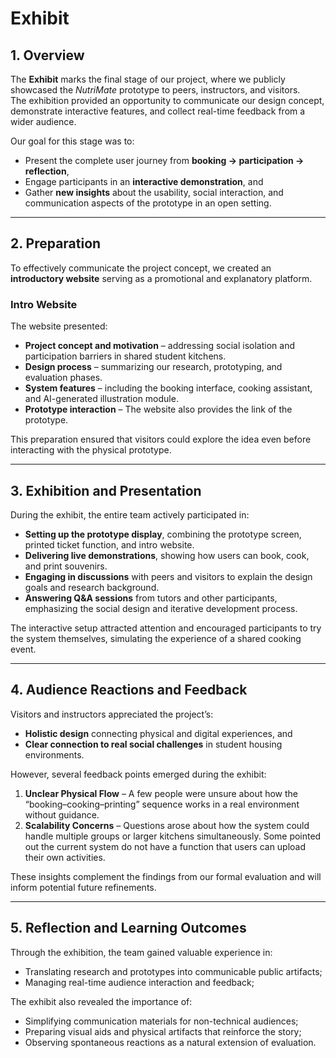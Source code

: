 # Exhibit

## 1. Overview

The **Exhibit** marks the final stage of our project, where we publicly showcased the *NutriMate* prototype to peers, instructors, and visitors.  
The exhibition provided an opportunity to communicate our design concept, demonstrate interactive features, and collect real-time feedback from a wider audience.

Our goal for this stage was to:
- Present the complete user journey from **booking → participation → reflection**,  
- Engage participants in an **interactive demonstration**, and  
- Gather **new insights** about the usability, social interaction, and communication aspects of the prototype in an open setting.

---

## 2. Preparation

To effectively communicate the project concept, we created an **introductory website** serving as a promotional and explanatory platform.

### Intro Website
The website presented:
- **Project concept and motivation** – addressing social isolation and participation barriers in shared student kitchens.  
- **Design process** – summarizing our research, prototyping, and evaluation phases.  
- **System features** – including the booking interface, cooking assistant, and AI-generated illustration module.  
- **Prototype interaction** – The website also provides the link of the prototype.

This preparation ensured that visitors could explore the idea even before interacting with the physical prototype.

---

## 3. Exhibition and Presentation

During the exhibit, the entire team actively participated in:
- **Setting up the prototype display**, combining the prototype screen, printed ticket function, and intro website.
- **Delivering live demonstrations**, showing how users can book, cook, and print souvenirs.
- **Engaging in discussions** with peers and visitors to explain the design goals and research background.
- **Answering Q&A sessions** from tutors and other participants, emphasizing the social design and iterative development process.

The interactive setup attracted attention and encouraged participants to try the system themselves, simulating the experience of a shared cooking event.

---

## 4. Audience Reactions and Feedback

Visitors and instructors appreciated the project’s:
- **Holistic design** connecting physical and digital experiences, and
- **Clear connection to real social challenges** in student housing environments.

However, several feedback points emerged during the exhibit:

1. **Unclear Physical Flow** – A few people were unsure about how the “booking–cooking–printing” sequence works in a real environment without guidance.  
2. **Scalability Concerns** – Questions arose about how the system could handle multiple groups or larger kitchens simultaneously.  Some pointed out the current system do not have a function that users can upload their own activities. 

These insights complement the findings from our formal evaluation and will inform potential future refinements.

---

## 5. Reflection and Learning Outcomes

Through the exhibition, the team gained valuable experience in:
- Translating research and prototypes into communicable public artifacts;  
- Managing real-time audience interaction and feedback;  

The exhibit also revealed the importance of:
- Simplifying communication materials for non-technical audiences;  
- Preparing visual aids and physical artifacts that reinforce the story;  
- Observing spontaneous reactions as a natural extension of evaluation.